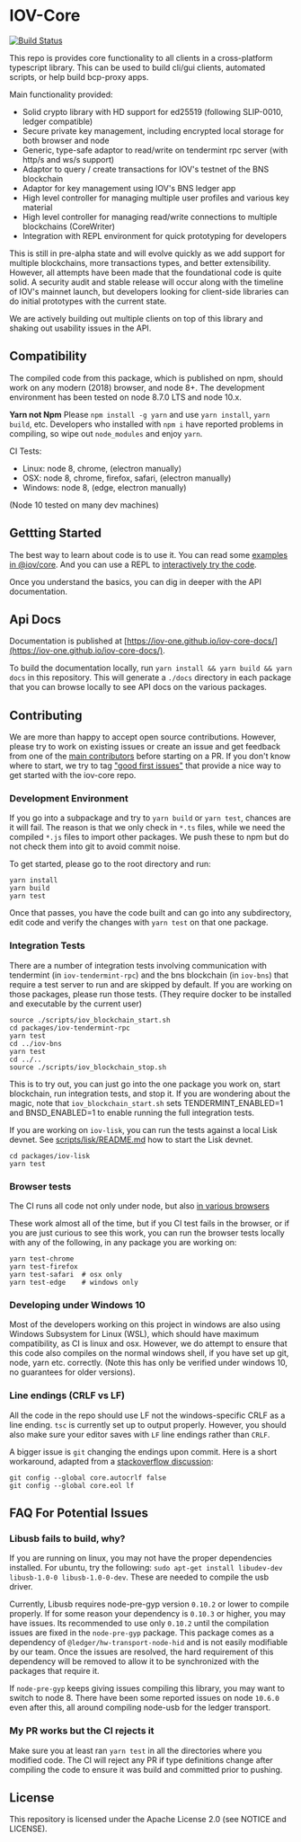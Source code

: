 # IOV-Core

[![Build Status](https://travis-ci.com/iov-one/iov-core.svg?token=evC2AgcwxuvHjXeBP3jq&branch=master)](https://travis-ci.com/iov-one/iov-core)

This repo is provides core functionality to all clients in a cross-platform typescript library.
This can be used to build cli/gui clients, automated scripts, or help build bcp-proxy apps.

Main functionality provided:

* Solid crypto library with HD support for ed25519 (following SLIP-0010, ledger compatible)
* Secure private key management, including encrypted local storage for both browser and node
* Generic, type-safe adaptor to read/write on tendermint rpc server (with http/s and ws/s support)
* Adaptor to query / create transactions for IOV's testnet of the BNS blockchain
* Adaptor for key management using IOV's BNS ledger app
* High level controller for managing multiple user profiles and various key material
* High level controller for managing read/write connections to multiple blockchains (CoreWriter)
* Integration with REPL environment for quick prototyping for developers

This is still in pre-alpha state and will evolve quickly as we add support for multiple blockchains,
more transactions types, and better extensibility. However, all attempts have been made that the
foundational code is quite solid. A security audit and stable release will occur along with the
timeline of IOV's mainnet launch, but developers looking for client-side libraries can do initial
prototypes with the current state.

We are actively building out multiple clients on top of this library and shaking out usability
issues in the API.

## Compatibility

The compiled code from this package, which is published on npm, should work on any modern (2018)
browser, and node 8+. The development environment has been tested on node 8.7.0 LTS and node 10.x.

**Yarn not Npm** Please `npm install -g yarn` and use `yarn install`, `yarn build`, etc.
Developers who installed with `npm i` have reported problems in compiling, so wipe out `node_modules`
and enjoy `yarn`.

CI Tests:

* Linux: node 8, chrome, (electron manually)
* OSX: node 8, chrome, firefox, safari, (electron manually)
* Windows: node 8, (edge, electron manually)

(Node 10 tested on many dev machines)

## Gettting Started

The best way to learn about code is to use it.
You can read some [examples in @iov/core](./packages/iov-core/README.md).
And you can use a REPL to [interactively try the code](./packages/iov-cli/README.md).

Once you understand the basics, you can dig in deeper with the API documentation.

## Api Docs

Documentation is published at [https://iov-one.github.io/iov-core-docs/](https://iov-one.github.io/iov-core-docs/).

To build the documentation locally, run `yarn install && yarn build && yarn docs`
in this repository. This will generate a `./docs` directory in each package that you
can browse locally to see API docs on the various packages.

## Contributing

We are more than happy to accept open source contributions. However, please try
to work on existing issues or create an issue and get feedback from one of the
[main contributors](https://github.com/iov-one/iov-core/graphs/contributors)
before starting on a PR. If you don't know where to start, we try to tag
["good first issues"](https://github.com/iov-one/iov-core/issues?q=is%3Aissue+is%3Aopen+label%3A%22good+first+issue%22)
that provide a nice way to get started with the iov-core repo.

### Development Environment

If you go into a subpackage and try to `yarn build` or `yarn test`, chances are it will fail.
The reason is that we only check in `*.ts` files, while we need the compiled `*.js` files
to import other packages. We push these to npm but do not check them into git to avoid commit noise.

To get started, please go to the root directory and run:

```
yarn install
yarn build
yarn test
```

Once that passes, you have the code built and can go into any subdirectory, edit code
and verify the changes with `yarn test` on that one package.

### Integration Tests

There are a number of integration tests involving communication with tendermint
(in `iov-tendermint-rpc`) and the bns blockchain (in `iov-bns`) that require
a test server to run and are skipped by default. If you are working on those
packages, please run those tests. (They require docker to be installed and
executable by the current user)

```
source ./scripts/iov_blockchain_start.sh
cd packages/iov-tendermint-rpc
yarn test
cd ../iov-bns
yarn test
cd ../..
source ./scripts/iov_blockchain_stop.sh
```

This is to try out, you can just go into the one package you work on,
start blockchain, run integration tests, and stop it. If you are
wondering about the magic, note that
`iov_blockchain_start.sh` sets TENDERMINT_ENABLED=1 and BNSD_ENABLED=1
to enable running the full integration tests.

If you are working on `iov-lisk`, you can run the tests against a local
Lisk devnet. See [scripts/lisk/README.md](https://github.com/iov-one/iov-core/tree/master/scripts/lisk#start)
how to start the Lisk devnet.

```
cd packages/iov-lisk
yarn test
```

### Browser tests

The CI runs all code not only under node, but also
[in various browsers](https://github.com/iov-one/iov-core/blob/master/scripts/travis.sh#L44-L57)

These work almost all of the time, but if you CI test fails in the browser,
or if you are just curious to see this work, you can run the browser tests
locally with any of the following, in any package you are working on:

```
yarn test-chrome
yarn test-firefox
yarn test-safari  # osx only
yarn test-edge    # windows only
```

### Developing under Windows 10

Most of the developers working on this project in windows are also using Windows Subsystem for Linux
(WSL), which should have maximum compatibility, as CI is linux and osx. However, we do attempt to ensure
that this code also compiles on the normal windows shell, if you have set up git, node, yarn etc. correctly.
(Note this has only be verified under windows 10, no guarantees for older versions).

### Line endings (CRLF vs LF)

All the code in the repo should use LF not the windows-specific CRLF as a line ending.
`tsc` is currently set up to output properly. However, you should also make sure your editor
saves with `LF` line endings rather than `CRLF`.

A bigger issue is `git` changing the endings upon commit. Here is a short workaround,
adapted from a [stackoverflow discussion](https://stackoverflow.com/questions/2517190/how-do-i-force-git-to-use-lf-instead-of-crlf-under-windows):

```
git config --global core.autocrlf false
git config --global core.eol lf
```

## FAQ For Potential Issues

### Libusb fails to build, why?

If you are running on linux, you may not have the proper dependencies installed. For ubuntu, try the
following: `sudo apt-get install libudev-dev libusb-1.0-0 libusb-1.0-0-dev`.
These are needed to compile the usb driver.

Currently, Libusb requires node-pre-gyp version `0.10.2` or lower to compile properly. If for some reason
your dependency is `0.10.3` or higher, you may have issues. Its recommended to use only `0.10.2` until
the compilation issues are fixed in the `node-pre-gyp` package. This package comes as a dependency of
`@ledger/hw-transport-node-hid` and is not easily modifiable by our team. Once the issues are resolved,
the hard requirement of this dependency will be removed to allow it to be synchronized with the packages
that require it.

If `node-pre-gyp` keeps giving issues compiling this library, you may want to switch to node 8.
There have been some reported issues on node `10.6.0` even after this, all around compiling node-usb
for the ledger transport.

### My PR works but the CI rejects it

Make sure you at least ran `yarn test` in all the directories where you modified code.
The CI will reject any PR if type definitions change after compiling the code to ensure
it was build and committed prior to pushing.

## License

This repository is licensed under the Apache License 2.0 (see NOTICE and LICENSE).
